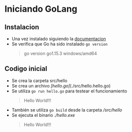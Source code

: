 # Iniciando GoLang
## Instalacion
* Una vez instalado siguiendo la [documentacion](https://golang.org/doc/install)
* Se verifica que Go ha sido instalado
  `go version`
  > go version go1.15.3 windows/amd64

## Codigo inicial
* Se crea la carpeta src/hello
* Se crea un archivo *[hello.go]*(./src/hello.hello.go)
* Se utiliza `go run hello.go` para testear el funcionamiento
  > Hello World!!!
* También se utiliza `go build` desde la carpeta */src/hello* 
* Se ejecuta el binario *./hello.exe*
  > Hello World!!!